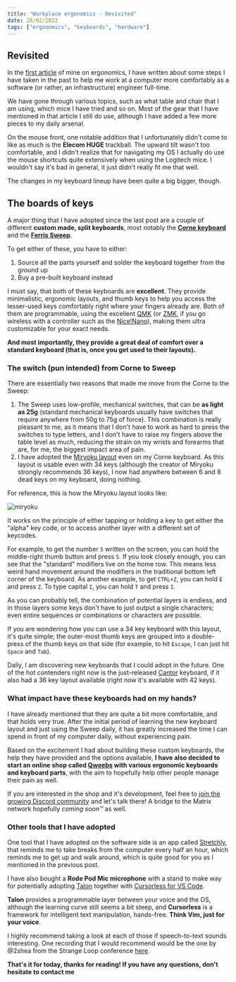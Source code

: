 ```yaml
---
title: "Workplace ergonomics - Revisited"
date: 28/02/2022
tags: ["ergonomics", "keyboards", "hardware"]
---
```


## Revisited

In the [first article](../workplace-ergonomics) of mine on ergonomics, I have written about some steps I have taken in the past to help me work at a computer more comfortably as a software (or rather, an infrastructure) engineer full-time.

We have gone through various topics, such as what table and chair that I am using, which mice I have tried and so on. Most of the gear that I have mentioned in that article I still do use, although I have added a few more pieces to my daily arsenal.

On the mouse front, one notable addition that I unfortunately didn't come to like as much is the **Elecom HUGE** trackball. The upward tilt wasn't too comfortable, and I didn't realize that for navigating my OS I actually do use the mouse shortcuts quite extensively when using the Logitech mice. I wouldn't say it's bad in general, it just didn't really fit me that well.

The changes in my keyboard lineup have been quite a big bigger, though.

## The boards of keys

A major thing that I have adopted since the last post are a couple of different **custom made, split keyboards**, most notably the [**Corne keyboard**](https://github.com/foostan/crkbd) and the [**Ferris Sweep**](https://github.com/davidphilipbarr/Sweep).

To get either of these, you have to either:

1. Source all the parts yourself and solder the keyboard together from the ground up
1. Buy a pre-built keyboard instead

I must say, that both of these keyboards are **excellent**. They provide minimalistic, ergonomic layouts, and thumb keys to help you access the lesser-used keys comfortably right where your fingers already are. Both of them are programmable, using the excellent [QMK](https://qmk.fm/) (or [ZMK](https://zmk.dev/), if you go wireless with a controller such as the [Nice!Nano](https://nicekeyboards.com/nice-nano)), making them ultra customizable for your exact needs.

**And most importantly, they provide a great deal of comfort over a standard keyboard (that is, once you get used to their layouts).**

### The **switch** (pun intended) from Corne to Sweep

There are essentially two reasons that made me move from the Corne to the Sweep:

1. The Sweep uses low-profile, mechanical switches, that can be **as light as 25g** (standard mechanical keyboards usually have switches that require anywhere from 50g to 75g of force). This combination is really pleasant to me, as it means that I don't have to work as hard to press the switches to type letters, and I don't have to raise my fingers above the table level as much, reducing the strain on my wrists and forearms that are, for me, the biggest impact area of pain.
1. I have adopted the [Miryoku layout]() even on my Corne keyboard. As this layout is usable even with 34 keys (although the creator of Miryoku strongly recommends 36 keys), I now had anywhere between 6 and 8 dead keys on my keyboard, doing nothing.

For reference, this is how the Miryoku layout looks like:

![miryoku](../../images/workplace-ergonomics-revisited/miryoku.png)

It works on the principle of either tapping or holding a key to get either the "alpha" key code, or to access another layer with a different set of keycodes.

For example, to get the number `5` written on the screen, you can hold the middle-right thumb button and press `S`. If you look closely enough, you can see that the "standard" modifiers live on the home row. This means less weird hand movement around the modifiers in the traditional bottom left corner of the keyboard. As another example, to get `CTRL+Z`, you can hold `E` and press `Z`. To type capital `I`, you can hold `T` and press `I`.

As you can probably tell, the combination of potential layers is endless, and in those layers some keys don't have to just output a single characters; even entire sequences or combinations or characters are possible.

If you are wondering how you can use a 34 key keyboard with this layout, it's quite simple; the outer-most thumb keys are grouped into a double-press of the thumb keys on that side (for example, to hit `Escape`, I can just hit `Space` and `Tab`).

Daily, I am discovering new keyboards that I could adopt in the future. One of the hot contenders right now is the just-released [Cantor](https://github.com/diepala/cantor) keyboard, if it also had a 36 key layout available (right now it's available with 42 keys).

### What impact have these keyboards had on my hands?

I have already mentioned that they are quite a bit more comfortable, and that holds very true. After the initial period of learning the new keyboard layout and just using the Sweep daily, it has greatly increased the time I can spend in front of my computer daily, without experiencing pain.

Based on the excitement I had about building these custom keyboards, the help they have provided and the options available, **I have also decided to start an online shop called [**Qweebs**](https://qweebs.com/) with various ergonomic keyboards and keyboard parts**, with the aim to hopefully help other people manage their pain as well.

If you are interested in the shop and it's development, feel free to [join the growing Discord community](https://discord.com/invite/cmjMM9Ccq3) and let's talk there! A bridge to the Matrix network hopefully _coming soon™_ as well.

### Other tools that I have adopted

One tool that I have adopted on the software side is an app called [Stretchly](https://hovancik.net/stretchly/), that reminds me to take breaks from the computer every half an hour, which reminds me to get up and walk around, which is quite good for you as I mentioned in the previous post.

I have also bought a **Rode Pod Mic microphone** with a stand to make way for potentially adopting [Talon](https://talonvoice.com) together with [Cursorless for VS Code](https://github.com/cursorless-dev/cursorless-vscode).

**Talon** provides a programmable layer between your voice and the OS, although the learning curve still seems a bit steep, and **Cursorless** is a framework for intelligent text manipulation, hands-free. **Think Vim, just for your voice**.

I highly recommend taking a look at each of those if speech-to-text sounds interesting. One recording that I would recommend would be the one by @2shea from the Strange Loop conference [here](https://www.youtube.com/watch?v=YKuRkGkf5HU).

**That's it for today, thanks for reading! If you have any questions, don't hesitate to contact me**
